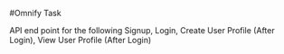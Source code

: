 #Omnify Task

API end point for the following Signup, Login, Create User Profile (After Login), View User Profile (After Login)
